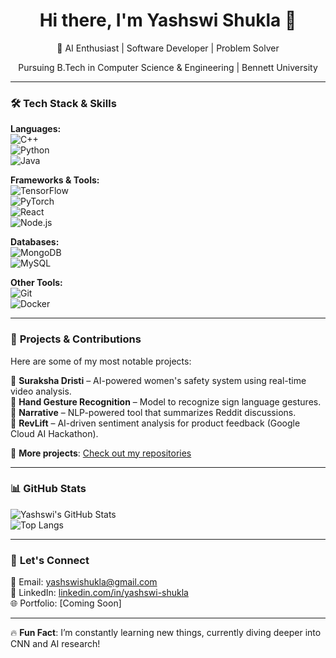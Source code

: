 <h1 align="center">Hi there, I'm Yashswi Shukla 👋</h1>  
<p align="center">🚀 AI Enthusiast | Software Developer | Problem Solver</p>  
<p align="center">Pursuing B.Tech in Computer Science & Engineering | Bennett University</p>  

---

### 🛠️ **Tech Stack & Skills**  
**Languages:**  
![C++](https://img.shields.io/badge/-C++-00599C?style=flat&logo=c%2B%2B&logoColor=white)  
![Python](https://img.shields.io/badge/-Python-3776AB?style=flat&logo=python&logoColor=white)  
![Java](https://img.shields.io/badge/-Java-007396?style=flat&logo=java&logoColor=white)  

**Frameworks & Tools:**  
![TensorFlow](https://img.shields.io/badge/-TensorFlow-FF6F00?style=flat&logo=tensorflow&logoColor=white)  
![PyTorch](https://img.shields.io/badge/-PyTorch-EE4C2C?style=flat&logo=pytorch&logoColor=white)  
![React](https://img.shields.io/badge/-React-61DAFB?style=flat&logo=react&logoColor=white)  
![Node.js](https://img.shields.io/badge/-Node.js-339933?style=flat&logo=node.js&logoColor=white)  

**Databases:**  
![MongoDB](https://img.shields.io/badge/-MongoDB-47A248?style=flat&logo=mongodb&logoColor=white)  
![MySQL](https://img.shields.io/badge/-MySQL-4479A1?style=flat&logo=mysql&logoColor=white)  

**Other Tools:**  
![Git](https://img.shields.io/badge/-Git-F05032?style=flat&logo=git&logoColor=white)  
![Docker](https://img.shields.io/badge/-Docker-2496ED?style=flat&logo=docker&logoColor=white)  

---

### 📌 **Projects & Contributions**  
Here are some of my most notable projects:  

🔹 **Suraksha Dristi** – AI-powered women's safety system using real-time video analysis.  
🔹 **Hand Gesture Recognition** – Model to recognize sign language gestures.  
🔹 **Narrative** – NLP-powered tool that summarizes Reddit discussions.  
🔹 **RevLift** – AI-driven sentiment analysis for product feedback (Google Cloud AI Hackathon).  

📌 **More projects**: [Check out my repositories](https://github.com/YashswiShukla?tab=repositories)  

---

### 📊 **GitHub Stats**  
![Yashswi's GitHub Stats](https://github-readme-stats.vercel.app/api?username=YashswiShukla&show_icons=true&theme=radical)  
![Top Langs](https://github-readme-stats.vercel.app/api/top-langs/?username=YashswiShukla&layout=compact&theme=radical)  

---

### 🤝 **Let's Connect**  
📩 Email: yashswishukla@gmail.com  
💼 LinkedIn: [linkedin.com/in/yashswi-shukla](https://www.linkedin.com/in/yashswi-shukla)  
🌐 Portfolio: [Coming Soon]  

---

🔥 **Fun Fact**: I’m constantly learning new things, currently diving deeper into CNN and AI research!  

